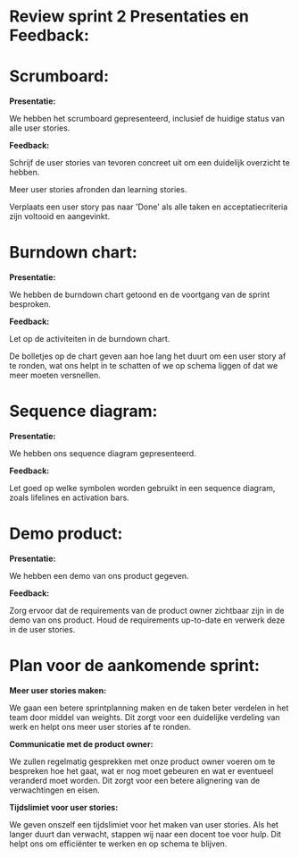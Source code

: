 # Review sprint 2 Presentaties en Feedback:


# Scrumboard:

**Presentatie:**

We hebben het scrumboard gepresenteerd, inclusief de huidige status van alle user stories.

**Feedback:**

Schrijf de user stories van tevoren concreet uit om een duidelijk overzicht te hebben.

Meer user stories afronden dan learning stories.

Verplaats een user story pas naar 'Done' als alle taken en acceptatiecriteria zijn voltooid en aangevinkt.

# Burndown chart:

**Presentatie:**

We hebben de burndown chart getoond en de voortgang van de sprint besproken.

**Feedback:**

Let op de activiteiten in de burndown chart.

De bolletjes op de chart geven aan hoe lang het duurt om een user story af te ronden, wat ons helpt in te schatten of we op schema liggen of dat we meer moeten versnellen.

# Sequence diagram:

**Presentatie:**

We hebben ons sequence diagram gepresenteerd.

**Feedback:**

Let goed op welke symbolen worden gebruikt in een sequence diagram, zoals lifelines en activation bars.

# Demo product:

**Presentatie:**

We hebben een demo van ons product gegeven.

**Feedback:**

Zorg ervoor dat de requirements van de product owner zichtbaar zijn in de demo van ons product.
Houd de requirements up-to-date en verwerk deze in de user stories.



# Plan voor de aankomende sprint:

**Meer user stories maken:**

We gaan een betere sprintplanning maken en de taken beter verdelen in het team door middel van weights. Dit zorgt voor een duidelijke verdeling van werk en helpt ons meer user stories af te ronden.

**Communicatie met de product owner:**

We zullen regelmatig gesprekken met onze product owner voeren om te bespreken hoe het gaat, wat er nog moet gebeuren en wat er eventueel veranderd moet worden. Dit zorgt voor een betere alignering van de verwachtingen en eisen.

**Tijdslimiet voor user stories:**

We geven onszelf een tijdslimiet voor het maken van user stories. Als het langer duurt dan verwacht, stappen wij naar een docent toe voor hulp. Dit helpt ons om efficiënter te werken en op schema te blijven.


